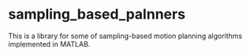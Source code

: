 # sampling_based_palnners
This is a library for some of sampling-based motion planning algorithms implemented in MATLAB.
